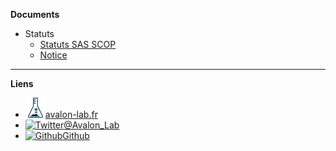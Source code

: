 **Documents**

- Statuts
    - [Statuts SAS SCOP](documents/statuts/statuts_scop.md)
    - [Notice](documents/statuts/notice.md)

---

**Liens**

- [![Web](https://raw.githubusercontent.com/Avalon-Lab/fondations/master/assets/img/logo_avalon-lab.svg?sanitize=true)avalon-lab.fr](https://avalon-lab.fr)
- [![Twitter](https://icongram.jgog.in/simple/twitter.svg?colored&size=16)@Avalon_Lab](http://twitter.com/avalon_lab)
- [![Github](https://icongram.jgog.in/simple/github.svg?color=808080&size=16)Github](https://github.com/Avalon-Lab/fondations)
